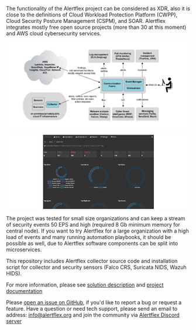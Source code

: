 The functionality of the Alertflex project can be considered as XDR, also it is close to the definitions of Cloud Workload Protection Platform (CWPP), Cloud Security Posture Management (CSPM), and SOAR. Alertflex integrates mostly free open source projects (more than 30 at this moment) and AWS cloud cybersecurity services.

![](https://github.com/alertflex/altprobe/blob/master/img/hld-arch.jpg)

![](https://github.com/alertflex/altprobe/blob/master/img/slides.gif)

The project was tested for small size organizations and can keep a stream of security events 50 EPS and high (required 8 Gb minimum memory for central node). If you want to try Alertflex for a large organization with a high load of events and many running automation playbooks, it should be possible as well, due to Alertflex software components can be split into microservices.

This repository includes Alertflex collector source code and installation script for collector and security sensors (Falco CRS, Suricata NIDS, Wazuh HIDS).

For more information, please see [solution description](https://alertflex.github.io/solution.html) and [project documentation](https://alertflex.github.io/doc/index.html)

Please [open an issue on GitHub](https://github.com/alertflex/altprobe/issues), if you'd like to report a bug or request a feature. 
Have a question or need tech support, please send an email to address: info@alertflex.org
and join the community via [Alertflex Discord server](https://discord.gg/wDSz7rDMWv)
